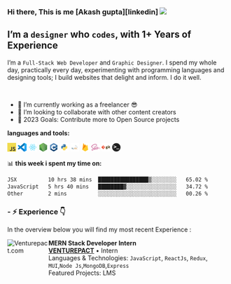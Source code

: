 ### Hi there, This is me [Akash gupta][linkedin] <img src="https://media.giphy.com/media/hvRJCLFzcasrR4ia7z/giphy.gif" width="25px">

## I’m a `designer` who <code>codes</code>, with 1+ Years of Experience


I’m a `Full-Stack Web Developer` and `Graphic Designer`. I spend my whole day, practically every day, experimenting with programming languages and designing tools; I build websites that delight and inform. I do it well.



<br>

- 🌱 I’m currently working as a freelancer 😎
- 👯 I’m looking to collaborate with other content creators
- 🥅 2023 Goals: Contribute more to Open Source projects

**languages and tools:**  

<code><img height="20" src="https://raw.githubusercontent.com/github/explore/80688e429a7d4ef2fca1e82350fe8e3517d3494d/topics/javascript/javascript.png"></code>
<code><img height="20" src="https://raw.githubusercontent.com/github/explore/80688e429a7d4ef2fca1e82350fe8e3517d3494d/topics/visual-studio-code/visual-studio-code.png"></code>
<code><img height="20" src="https://raw.githubusercontent.com/github/explore/80688e429a7d4ef2fca1e82350fe8e3517d3494d/topics/react/react.png"></code>
<code><img height="20" src="https://raw.githubusercontent.com/github/explore/80688e429a7d4ef2fca1e82350fe8e3517d3494d/topics/nodejs/nodejs.png"></code>
<code><img height="20" src="https://raw.githubusercontent.com/github/explore/80688e429a7d4ef2fca1e82350fe8e3517d3494d/topics/cpp/cpp.png"></code>
<code><img height="20" src="https://raw.githubusercontent.com/github/explore/80688e429a7d4ef2fca1e82350fe8e3517d3494d/topics/python/python.png"></code>
<code><img height="20" src="https://raw.githubusercontent.com/github/explore/80688e429a7d4ef2fca1e82350fe8e3517d3494d/topics/mysql/mysql.png"></code>
<code><img height="20" src="https://raw.githubusercontent.com/github/explore/80688e429a7d4ef2fca1e82350fe8e3517d3494d/topics/firebase/firebase.png"></code>
<code><img height="20" src="https://raw.githubusercontent.com/github/explore/80688e429a7d4ef2fca1e82350fe8e3517d3494d/topics/sass/sass.png"></code>
<code><img height="20" src="https://raw.githubusercontent.com/github/explore/80688e429a7d4ef2fca1e82350fe8e3517d3494d/topics/git/git.png"></code>
<code><img height="20" src="https://raw.githubusercontent.com/github/explore/5c058a388828bb5fde0bcafd4bc867b5bb3f26f3/topics/terminal/terminal.png"></code>

📊 **this week i spent my time on:**
<!--START_SECTION:waka-->
```text
JSX          10 hrs 38 mins  ████████████████▒░░░░░░░░   65.02 % 
JavaScript   5 hrs 40 mins   ████████▓░░░░░░░░░░░░░░░░   34.72 % 
Other        2 mins          ░░░░░░░░░░░░░░░░░░░░░░░░░   00.26 % 
```
<!--END_SECTION:waka-->

### - ⚡ Experience 👇
In the overview below you will find my most recent Experience :


[<img align="left" height="94px" width="94px" alt="Venturepact.com" src="https://image4.owler.com/logo/venturepact_owler_20160229_164556_original.png"/>](https://venturepact.com/)

**MERN Stack Developer Intern** \
[**VENTUREPACT**](https://venturepact.com/) • Intern \
Languages & Technologies: `JavaScript`, `ReactJs`, `Redux`, `MUI`,`Node Js`,`MongoDB`,`Express` \
Featured Projects: LMS
<br/>

